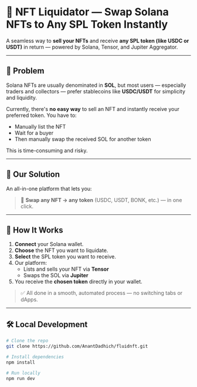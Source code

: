 # 🧃 NFT Liquidator — Swap Solana NFTs to Any SPL Token Instantly

A seamless way to **sell your NFTs** and receive **any SPL token (like USDC or USDT)** in return — powered by Solana, Tensor, and Jupiter Aggregator.

---

## 🚨 Problem

Solana NFTs are usually denominated in **SOL**, but most users — especially traders and collectors — prefer stablecoins like **USDC/USDT** for simplicity and liquidity.

Currently, there's **no easy way** to sell an NFT and instantly receive your preferred token. You have to:

- Manually list the NFT
- Wait for a buyer
- Then manually swap the received SOL for another token

This is time-consuming and risky.

---

## 🚀 Our Solution

An all-in-one platform that lets you:

> 🔁 **Swap any NFT → any token** (USDC, USDT, BONK, etc.) — in one click.

---

## 🧩 How It Works

1. **Connect** your Solana wallet.
2. **Choose** the NFT you want to liquidate.
3. **Select** the SPL token you want to receive.
4. Our platform:
   - Lists and sells your NFT via **Tensor**
   - Swaps the SOL via **Jupiter**
5. You receive the **chosen token** directly in your wallet.

> ✅ All done in a smooth, automated process — no switching tabs or dApps.

---

## 🛠️ Local Development

```bash
# Clone the repo
git clone https://github.com/AnantDadhich/fluidnft.git

# Install dependencies
npm install

# Run locally
npm run dev
